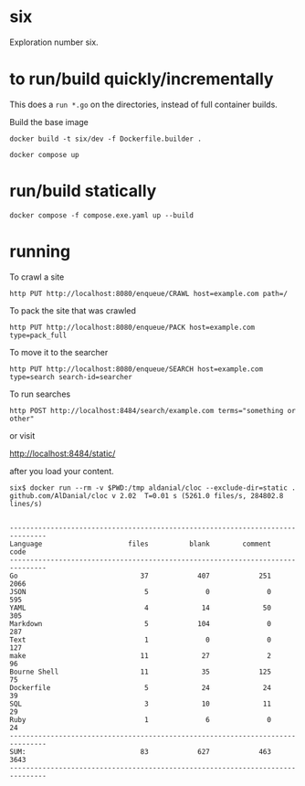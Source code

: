# six

Exploration number six.

# to run/build quickly/incrementally

This does a `run *.go` on the directories, instead of full container builds.

Build the base image

```
docker build -t six/dev -f Dockerfile.builder .
```

```
docker compose up
```


# run/build statically

```
docker compose -f compose.exe.yaml up --build
```

# running

To crawl a site

```
http PUT http://localhost:8080/enqueue/CRAWL host=example.com path=/
```

To pack the site that was crawled

```
http PUT http://localhost:8080/enqueue/PACK host=example.com type=pack_full
```

To move it to the searcher

```
http PUT http://localhost:8080/enqueue/SEARCH host=example.com type=search search-id=searcher
```

To run searches

```
http POST http://localhost:8484/search/example.com terms="something or other"
```

or visit

[http://localhost:8484/static/](http://localhost:8484/static/)

after you load your content.


```
six$ docker run --rm -v $PWD:/tmp aldanial/cloc --exclude-dir=static .
github.com/AlDanial/cloc v 2.02  T=0.01 s (5261.0 files/s, 284802.8 lines/s)


-------------------------------------------------------------------------------
Language                     files          blank        comment           code
-------------------------------------------------------------------------------
Go                              37            407            251           2066
JSON                             5              0              0            595
YAML                             4             14             50            305
Markdown                         5            104              0            287
Text                             1              0              0            127
make                            11             27              2             96
Bourne Shell                    11             35            125             75
Dockerfile                       5             24             24             39
SQL                              3             10             11             29
Ruby                             1              6              0             24
-------------------------------------------------------------------------------
SUM:                            83            627            463           3643
-------------------------------------------------------------------------------
```